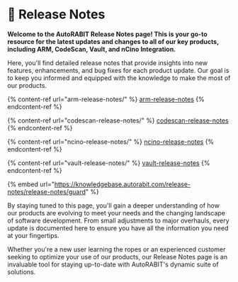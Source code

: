 # 🔁 Release Notes

**Welcome to the AutoRABIT Release Notes page! This is your go-to resource for the latest updates and changes to all of our key products, including ARM, CodeScan, Vault, and nCino Integration.**

Here, you'll find detailed release notes that provide insights into new features, enhancements, and bug fixes for each product update. Our goal is to keep you informed and equipped with the knowledge to make the most of our products.

{% content-ref url="arm-release-notes/" %}
[arm-release-notes](arm-release-notes/)
{% endcontent-ref %}

{% content-ref url="codescan-release-notes/" %}
[codescan-release-notes](codescan-release-notes/)
{% endcontent-ref %}

{% content-ref url="ncino-release-notes/" %}
[ncino-release-notes](ncino-release-notes/)
{% endcontent-ref %}

{% content-ref url="vault-release-notes/" %}
[vault-release-notes](vault-release-notes/)
{% endcontent-ref %}

{% embed url="https://knowledgebase.autorabit.com/release-notes/release-notes/guard" %}

By staying tuned to this page, you'll gain a deeper understanding of how our products are evolving to meet your needs and the changing landscape of software development. From small adjustments to major overhauls, every update is documented here to ensure you have all the information you need at your fingertips.

Whether you're a new user learning the ropes or an experienced customer seeking to optimize your use of our products, our Release Notes page is an invaluable tool for staying up-to-date with AutoRABIT's dynamic suite of solutions.
